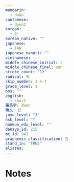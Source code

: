 ```yaml
---
mandarin:
  - duǎn
cantonese:
  - dyun2
korean:
  - 단
korean_native: ""
japanese:
  - TAN
japanese_nanori: ""
vietnamese:
middle_chinese_initial: t
middle_chinese_final: uɑn
stroke_count: "12"
radical: 矢
skip_number: 1-5-7
grade_level: 1
pos: ""
english:
  - short
羅馬字: dwan
韓文: 돤
joyo_level: "3"
hsk_level: ""
hanmun_edu_level: ""
danayo_id: 215
mc_id: 941
graphemic_classification: 豆
stand_in: "TRUE"
aliases:
---
```


# Notes

